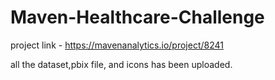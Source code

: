 # Maven-Healthcare-Challenge

project link - 
https://mavenanalytics.io/project/8241


all the dataset,pbix file, and icons has been uploaded. 
